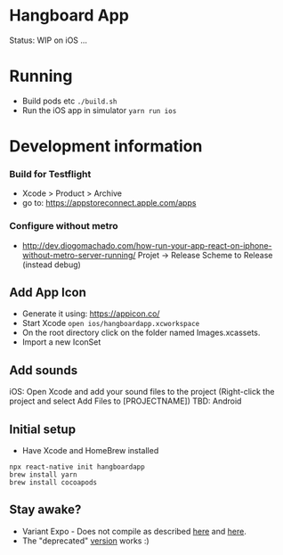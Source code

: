 # Hangboard App
Status: WIP on iOS ...

# Running
+ Build pods etc `./build.sh`
+ Run the iOS app in simulator `yarn run ios`

# Development information


### Build for Testflight
+ Xcode > Product > Archive
+ go to: https://appstoreconnect.apple.com/apps

### Configure without metro
+ http://dev.diogomachado.com/how-run-your-app-react-on-iphone-without-metro-server-running/
Projet -> Release Scheme to Release (instead debug)


## Add App Icon
+ Generate it using: https://appicon.co/
+ Start Xcode `open ios/hangboardapp.xcworkspace`
+ On the root directory click on the folder named Images.xcassets.
+ Import a new IconSet 

## Add sounds
iOS: Open Xcode and add your sound files to the project (Right-click the project and select Add Files to [PROJECTNAME])
TBD: Android

## Initial setup
+ Have Xcode and HomeBrew installed
```
npx react-native init hangboardapp
brew install yarn
brew install cocoapods
```

## Stay awake? 
+ Variant Expo - Does not compile as described [here](https://docs.expo.io/bare/installing-unimodules/) and [here](https://www.npmjs.com/package/expo-keep-awake).
+ The "deprecated" [version](https://github.com/corbt/react-native-keep-awake#readme) works :) 